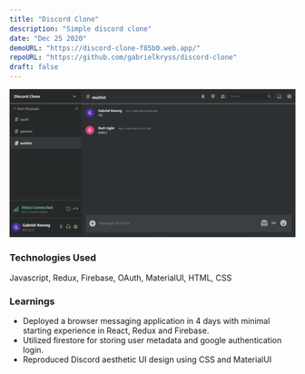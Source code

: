 ```yaml
---
title: "Discord Clone"
description: "Simple discord clone"
date: "Dec 25 2020"
demoURL: "https://discord-clone-f85b0.web.app/"
repoURL: "https://github.com/gabrielkryss/discord-clone"
draft: false
---
```


![Discord Clone](./p1.png)

### Technologies Used

Javascript, Redux, Firebase, OAuth, MaterialUI, HTML, CSS

### Learnings 

- Deployed a browser messaging application in 4 days with minimal starting experience in React, Redux and Firebase.
- Utilized firestore for storing user metadata and google authentication login.
- Reproduced Discord aesthetic UI design using CSS and MaterialUI 

